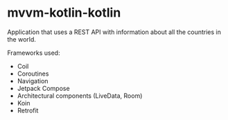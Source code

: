 # mvvm-kotlin-kotlin

Application that uses a REST API with information about all the countries in the world.

Frameworks used:
  - Coil
  - Coroutines
  - Navigation
  - Jetpack Compose
  - Architectural components (LiveData, Room)
  - Koin
  - Retrofit

